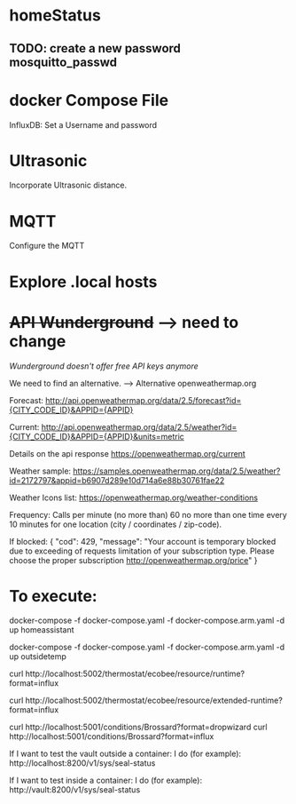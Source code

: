 # homeStatus


## TODO: create a new password mosquitto_passwd

# docker Compose File
InfluxDB: Set a Username and password

# Ultrasonic
Incorporate Ultrasonic distance.

# MQTT
Configure the MQTT

# Explore .local hosts

# ~~API Wunderground~~ --> need to change

*Wunderground doesn't offer free API keys anymore*

We need to find an alternative.
--> Alternative openweathermap.org

Forecast:
http://api.openweathermap.org/data/2.5/forecast?id={CITY_CODE_ID}&APPID={APPID}

Current:
http://api.openweathermap.org/data/2.5/weather?id={CITY_CODE_ID}&APPID={APPID}&units=metric

Details on the api response
https://openweathermap.org/current

Weather sample:
https://samples.openweathermap.org/data/2.5/weather?id=2172797&appid=b6907d289e10d714a6e88b30761fae22

Weather Icons list:
https://openweathermap.org/weather-conditions




Frequency: 
Calls per minute (no more than)	60
no more than one time every 10 minutes for one location (city / coordinates / zip-code).


If blocked:
{
"cod": 429,
"message": "Your account is temporary blocked due to exceeding of requests limitation of your subscription type. 
Please choose the proper subscription http://openweathermap.org/price"
}


# To execute:
docker-compose -f docker-compose.yaml -f docker-compose.arm.yaml -d up homeassistant


docker-compose -f docker-compose.yaml -f docker-compose.arm.yaml -d up outsidetemp



curl http://localhost:5002/thermostat/ecobee/resource/runtime?format=influx

curl http://localhost:5002/thermostat/ecobee/resource/extended-runtime?format=influx

curl http://localhost:5001/conditions/Brossard?format=dropwizard
curl http://localhost:5001/conditions/Brossard?format=influx


If I want to test the vault outside a container: I do (for example): http://localhost:8200/v1/sys/seal-status

If I want to test inside a container: I do (for example): http://vault:8200/v1/sys/seal-status

